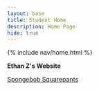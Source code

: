 ```yaml
---
layout: base
title: Student Home 
description: Home Page
hide: true
---
```

{% include nav/home.html %}

**Ethan Z's Website**

<a href="https://www.imdb.com/title/tt0206512/">Spongebob Squarepants</a>


